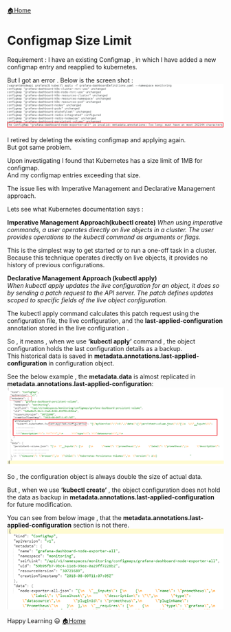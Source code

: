 [:house:Home](https://github.com/debbiswal/Articles)

# Configmap Size Limit
Requirement : I have an existing Configmap , in which I have added a new configmap entry and reapplied to kubernetes.  

But I got an error . Below is the screen shot :  
![](images/error.png)  

I retired by  deleting the existing configmap and applying again.   
But got same problem.  

Upon investigating I found that Kubernetes has a size limit of 1MB for configmap.  
And my configmap entries exceeding that size.  

The issue lies with Imperative Management and Declarative Management approach.  

Lets see what Kubernetes documentation says :  

**Imperative Management Approach(kubectl create)** 
*When using imperative commands, a user operates directly on live objects in a cluster. The user provides operations to the kubectl command as arguments or flags.*  

This is the simplest way to get started or to run a one-off task in a cluster. Because this technique operates directly on live objects, it provides no history of previous configurations.  

**Declarative Management Approach (kubectl apply)**  
*When kubectl apply updates the live configuration for an object, it does so by sending a patch request to the API server. 
The patch defines updates scoped to specific fields of the live object configuration.*   

The kubectl apply command calculates this patch request using the configuration file, the live configuration, and the **last-applied-configuration** annotation stored in the live configuration .  


So , it means , when we use **‘kubectl apply’** command , the object configuration holds the last configuration details as a backup.  
This historical data is saved in **metadata.annotations.last-applied-configuration** in configuration object.  

See the below example , the **metadata.data** is almost replicated in **metadata.annotations.last-applied-configuration**:  
![metadata](images/metadata.png)  

So , the configuration object is always double the size of actual data.  

But , when we use **‘kubectl create’** , the object configuration does not hold the data as backup in  **metadata.annotations.last-applied-configuration**  for future modification.  

You can see from below image , that the **metadata.annotations.last-applied-configuration** section is not there.  
![metadata](images/configmap.png)    

Happy Learning :smiley:
[:house:Home](https://github.com/debbiswal/Articles)
